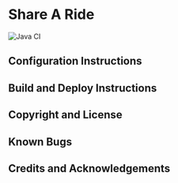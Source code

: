 # Share A Ride
![Java CI](https://github.com/gyucheonheo/cs445-spring2020/workflows/Java%20CI/badge.svg)

## Configuration Instructions

## Build and Deploy Instructions

## Copyright and License

## Known Bugs

## Credits and Acknowledgements